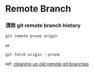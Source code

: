 # Remote Branch
### 清除 git remote branch history

    git remote prune origin

or
 
    git fetch origin --prune

ref: [cleaning up old remote git branches](http://stackoverflow.com/questions/3184555/cleaning-up-old-remote-git-branches)
